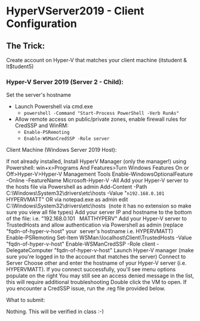 # HyperVServer2019 - Client Configuration

## The Trick:

Create account on Hyper-V that matches your client machine (itstudent & It$tudent5)

### Hyper-V Server 2019 (Server 2 - Child):

Set the server's hostname
- Launch Powershell via cmd.exe
  - `powershell -Command "Start-Process PowerShell -Verb RunAs"`
- Allow remote access on public/private zones, enable firewall rules for CredSSP and WinRM:
  - `Enable-PSRemoting`
  - `Enable-WSManCredSSP -Role server`

Client Machine (Windows Server 2019 Host):

If not already installed, Install HyperV Manager (only the manager!) using Powershell:
win+x>Programs And Features>Turn Windows Features On or Off>Hyper-V>Hyper-V Management Tools
Enable-WindowsOptionalFeature -Online -FeatureName Microsoft-Hyper-V -All
Add your Hyper-V server to the hosts file
via Powershell as admin
Add-Content -Path C:\Windows\System32\drivers\etc\hosts -Value "`n192.168.0.101 `HYPERVMATT"
OR via notepad.exe as admin
edit C:\Windows\System32\drivers\etc\hosts  (note it has no extension so make sure you view all file types)
Add your server IP and hostname to the bottom of the file:
i.e. "192.168.0.101   MATTHYPERV"
Add your Hyper-V server to TrustedHosts and allow authentication
via Powershell as admin (replace "fqdn-of-hyper-v-host" your  server's hostname i.e. HYPERVMATT) 
Enable-PSRemoting
Set-Item WSMan:\localhost\Client\TrustedHosts -Value "fqdn-of-hyper-v-host"
Enable-WSManCredSSP -Role client -DelegateComputer "fqdn-of-hyper-v-host"
Launch Hyper-V manager (make sure you're logged in to the account that matches the server)
Connect to Server
Choose other and enter the hostname of your Hyper-V server (i.e. HYPERVMATT).
If you connect successfully, you'll see menu options populate on the right
You may still see an access denied message in the list, this will require additional troubleshooting
Double click the VM to open. If you encounter a CredSSP issue, run the .reg file provided below.

What to submit:

Nothing. This will be verified in class :-)
